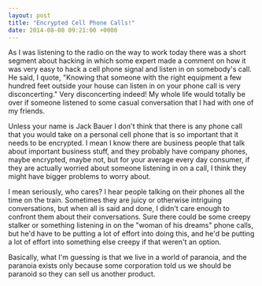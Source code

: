 ```yaml
---
layout: post
title: "Encrypted Cell Phone Calls!"
date: 2014-08-08 09:21:00 +0000
---
```

As I was listening to the radio on the way to work today there was a short segment about hacking in which some expert made a comment on how it was very easy to hack a cell phone signal and listen in on somebody's call. He said, I quote, "Knowing that someone with the right equipment a few hundred feet outside your house can listen in on your phone call is very disconcerting." Very disconcerting indeed! My whole life would totally be over if someone listened to some casual conversation that I had with one of my friends.

Unless your name is Jack Bauer I don't think that there is any phone call that you would take on a personal cell phone that is so important that it needs to be encrypted. I mean I know there are business people that talk about important business stuff, and they probably have company phones, maybe encrypted, maybe not, but for your average every day consumer, if they are actually worried about someone listening in on a call, I think they might have bigger problems to worry about.

I mean seriously, who cares? I hear people talking on their phones all the time on the train. Sometimes they are juicy or otherwise intriguing conversations, but when all is said and done, I didn't care enough to confront them about their conversations. Sure there could be some creepy stalker or something listening in on the "woman of his dreams" phone calls, but he'd have to be putting a lot of effort into doing this, and he'd be putting a lot of effort into something else creepy if that weren't an option.

Basically, what I'm guessing is that we live in a world of paranoia, and the paranoia exists only because some corporation told us we should be paranoid so they can sell us another product.
